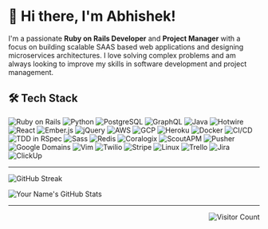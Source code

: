 # 👋 Hi there, I'm Abhishek!

I'm a passionate **Ruby on Rails Developer** and **Project Manager** with a focus on building scalable SAAS based web applications and designing microservices architectures. I love solving complex problems and am always looking to improve my skills in software development and project management.


## 🛠️ Tech Stack

![Ruby on Rails](https://img.shields.io/badge/Ruby_on_Rails-CC0000?style=for-the-badge&logo=ruby-on-rails&logoColor=white)
![Python](https://img.shields.io/badge/Python-3776AB?style=for-the-badge&logo=python&logoColor=white)
![PostgreSQL](https://img.shields.io/badge/PostgreSQL-316192?style=for-the-badge&logo=postgresql&logoColor=white)
![GraphQL](https://img.shields.io/badge/GraphQL-E10098?style=for-the-badge&logo=graphql&logoColor=white)
![Java](https://img.shields.io/badge/Java-007396?style=for-the-badge&logo=java&logoColor=white)
![Hotwire](https://img.shields.io/badge/Hotwire-E34F26?style=for-the-badge&logo=hotwire&logoColor=white)
![React](https://img.shields.io/badge/React-20232A?style=for-the-badge&logo=react&logoColor=61DAFB)
![Ember.js](https://img.shields.io/badge/Ember.js-E04E39?style=for-the-badge&logo=ember.js&logoColor=white)
![jQuery](https://img.shields.io/badge/jQuery-0769AD?style=for-the-badge&logo=jquery&logoColor=white)
![AWS](https://img.shields.io/badge/AWS-232F3E?style=for-the-badge&logo=amazon-aws&logoColor=white)
![GCP](https://img.shields.io/badge/GCP-4285F4?style=for-the-badge&logo=google-cloud&logoColor=white)
![Heroku](https://img.shields.io/badge/Heroku-430098?style=for-the-badge&logo=heroku&logoColor=white)
![Docker](https://img.shields.io/badge/Docker-2496ED?style=for-the-badge&logo=docker&logoColor=white)
![CI/CD](https://img.shields.io/badge/CI/CD-2E8B57?style=for-the-badge&logo=github-actions&logoColor=white)
![TDD in RSpec](https://img.shields.io/badge/TDD_in_RSpec-FF4088?style=for-the-badge&logo=rspec&logoColor=white)
![Sass](https://img.shields.io/badge/Sass-CC6699?style=for-the-badge&logo=sass&logoColor=white)
![Redis](https://img.shields.io/badge/Redis-DC382D?style=for-the-badge&logo=redis&logoColor=white)
![Coralogix](https://img.shields.io/badge/Coralogix-232F3E?style=for-the-badge&logo=coralogix&logoColor=white)
![ScoutAPM](https://img.shields.io/badge/ScoutAPM-0098DB?style=for-the-badge&logo=scout&logoColor=white)
![Pusher](https://img.shields.io/badge/Pusher-4EA94B?style=for-the-badge&logo=pusher&logoColor=white)
![Google Domains](https://img.shields.io/badge/Google_Domains-4285F4?style=for-the-badge&logo=google&logoColor=white)
![Vim](https://img.shields.io/badge/Vim-019733?style=for-the-badge&logo=vim&logoColor=white)
![Twilio](https://img.shields.io/badge/Twilio-F22F46?style=for-the-badge&logo=twilio&logoColor=white)
![Stripe](https://img.shields.io/badge/Stripe-008CDD?style=for-the-badge&logo=stripe&logoColor=white)
![Linux](https://img.shields.io/badge/Linux-FCC624?style=for-the-badge&logo=linux&logoColor=black)
![Trello](https://img.shields.io/badge/Trello-0079BF?style=for-the-badge&logo=trello&logoColor=white)
![Jira](https://img.shields.io/badge/Jira-0052CC?style=for-the-badge&logo=jira&logoColor=white)
![ClickUp](https://img.shields.io/badge/ClickUp-7B68EE?style=for-the-badge&logo=clickup&logoColor=white)


---

  ![GitHub Streak](https://github-readme-streak-stats.herokuapp.com/?user=aviisekh&theme=github-dark&hide_border=true)

  ![Your Name's GitHub Stats](https://github-readme-stats.vercel.app/api?username=aviisekh&show_icons=true&theme=dark)
  
---
<!--
## ☕ Support

[![Buy Me a Coffee](https://img.shields.io/badge/Buy_Me_a_Coffee-F7DF1E?style=for-the-badge&logo=buy-me-a-coffee&logoColor=black)](https://www.buymeacoffee.com/your-coffee-link)
 --->
 <div align="right">
  
  ![Visitor Count](https://komarev.com/ghpvc/?username=aviisekh&style=flat-square)
  
</div>

